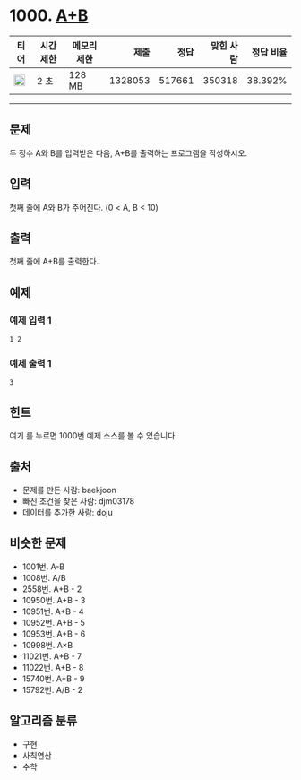 # 1000. [A+B](https://www.acmicpc.net/problem/1000)

| 티어                                                                 | 시간 제한 | 메모리 제한 |    제출 |   정답 | 맞힌 사람 | 정답 비율 |
| -------------------------------------------------------------------- | --------- | ----------- | ------: | -----: | --------: | --------: |
| <img src="https://static.solved.ac/tier_small/1.svg" width="20px" /> | 2 초      | 128 MB      | 1328053 | 517661 |    350318 |   38.392% |

---

## 문제

두 정수 A와 B를 입력받은 다음, A+B를 출력하는 프로그램을 작성하시오.

## 입력

첫째 줄에 A와 B가 주어진다. (0 < A, B < 10)

## 출력

첫째 줄에 A+B를 출력한다.

## 예제

### 예제 입력 1

```
1 2
```

### 예제 출력 1

```
3
```

## 힌트

여기
를 누르면 1000번 예제 소스를 볼 수 있습니다.

## 출처

- 문제를 만든 사람: baekjoon
- 빠진 조건을 찾은 사람: djm03178
- 데이터를 추가한 사람: doju

## 비슷한 문제

- 1001번. A-B
- 1008번. A/B
- 2558번. A+B - 2
- 10950번. A+B - 3
- 10951번. A+B - 4
- 10952번. A+B - 5
- 10953번. A+B - 6
- 10998번. A×B
- 11021번. A+B - 7
- 11022번. A+B - 8
- 15740번. A+B - 9
- 15792번. A/B - 2

## 알고리즘 분류

- 구현
- 사칙연산
- 수학
